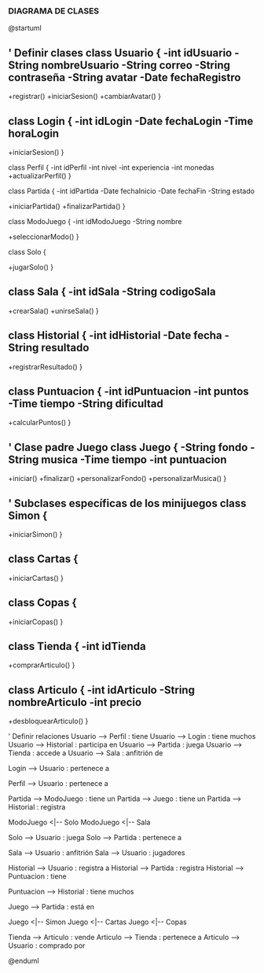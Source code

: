 ### DIAGRAMA DE CLASES 
@startuml

' Definir clases
class Usuario {
  -int idUsuario
  -String nombreUsuario
  -String correo
  -String contraseña
  -String avatar
  -Date fechaRegistro
  --
  +registrar()
  +iniciarSesion()
  +cambiarAvatar()
}

class Login {
  -int idLogin
  -Date fechaLogin
  -Time horaLogin
  --
  +iniciarSesion()
}

class Perfil {
  -int idPerfil
  -int nivel
  -int experiencia
  -int monedas
  +actualizarPerfil()
}

class Partida {
  -int idPartida
  -Date fechaInicio
  -Date fechaFin
  -String estado
  
  +iniciarPartida()
  +finalizarPartida()
}

class ModoJuego {
  -int idModoJuego
  -String nombre
  
  +seleccionarModo()
}

class Solo {
  
  +jugarSolo()
}

class Sala {
  -int idSala
  -String codigoSala
  --
  +crearSala()
  +unirseSala()
}

class Historial {
  -int idHistorial
  -Date fecha
  -String resultado
  --
  +registrarResultado()
}

class Puntuacion {
  -int idPuntuacion
  -int puntos
  -Time tiempo
  -String dificultad
  --
  +calcularPuntos()
}

' Clase padre Juego
class Juego {
  -String fondo
  -String musica
  -Time tiempo
  -int puntuacion
  --
  +iniciar()
  +finalizar()
  +personalizarFondo()
  +personalizarMusica()
}

' Subclases específicas de los minijuegos
class Simon {
  --
  +iniciarSimon()
}

class Cartas {
  --
  +iniciarCartas()
}

class Copas {
  --
  +iniciarCopas()
}

class Tienda {
  -int idTienda
  --
  +comprarArticulo()
}

class Articulo {
  -int idArticulo
  -String nombreArticulo
  -int precio
  --
  +desbloquearArticulo()
}

' Definir relaciones
Usuario --> Perfil : tiene
Usuario --> Login : tiene muchos
Usuario --> Historial : participa en
Usuario --> Partida : juega
Usuario --> Tienda : accede a
Usuario --> Sala : anfitrión de

Login --> Usuario : pertenece a

Perfil --> Usuario : pertenece a

Partida --> ModoJuego : tiene un
Partida --> Juego : tiene un
Partida --> Historial : registra

ModoJuego <|-- Solo
ModoJuego <|-- Sala

Solo --> Usuario : juega
Solo --> Partida : pertenece a

Sala --> Usuario : anfitrión
Sala --> Usuario : jugadores

Historial --> Usuario : registra a
Historial --> Partida : registra
Historial --> Puntuacion : tiene

Puntuacion --> Historial : tiene muchos

Juego --> Partida : está en

Juego <|-- Simon
Juego <|-- Cartas
Juego <|-- Copas

Tienda --> Articulo : vende
Articulo --> Tienda : pertenece a
Articulo --> Usuario : comprado por

@enduml